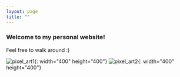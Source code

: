 ```yaml
---
layout: page
title: ""
---
```


### Welcome to my personal website!
Feel free to walk around :)


![pixel_art1](https://github.com/suzanpark/suzanpark.github.io/assets/143306172/9f8cd748-025a-4343-b3ea-9d9adede55a6){: width="400" height="400"}
![pixel_art2](https://github.com/suzanpark/suzanpark.github.io/assets/143306172/fafe22fb-ce46-41e3-ba67-e422230b99f0){: width="400" height="400"}

